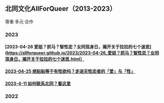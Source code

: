 ## 北同文化AllForQueer（2013-2023）
尊重·多元·合作

### 2023
#### [2023-04-26 爱姐？抓马？智性恋？女同现身日，揭开关于拉拉的七个迷思](https://allforqueer.github.io/2023/2023-04-26_爱姐？抓马？智性恋？女同现身日，揭开关于拉拉的七个迷思.html）
#### [2023-04-25 想贴贴等于有性欲吗？走进无性恋者的「爱」与「性」](https://allforqueer.github.io/2023/2023-04-25_想贴贴等于有性欲吗？走进无性恋者的「爱」与「性」.html)
#### [2023-4-11 如何联系北同？看这里](https://allforqueer.github.io/2023/2023-04-11_%E5%A6%82%E4%BD%95%E8%81%94%E7%B3%BB%E5%8C%97%E5%90%8C%EF%BC%9F%E7%9C%8B%E8%BF%99%E9%87%8C.html)


### 2022


